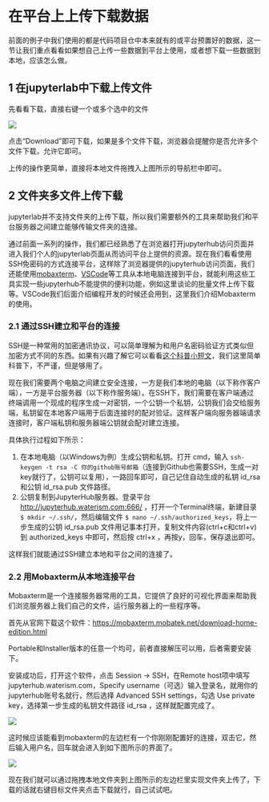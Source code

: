 # 在平台上上传下载数据

前面的例子中我们使用的都是代码项目仓中本来就有的或平台预置好的数据，这一节让我们重点看看如果想自己上传一些数据到平台上使用，或者想下载一些数据到本地，应该怎么做。

## 1 在jupyterlab中下载上传文件

先看看下载，直接右键一个或多个选中的文件

![](../img/jupyterlab_download.png)

点击“Download”即可下载，如果是多个文件下载，浏览器会提醒你是否允许多个文件下载，允许它即可。

上传的操作更简单，直接将本地文件拖拽入上图所示的导航栏中即可。

## 2 文件夹多文件上传下载

jupyterlab并不支持文件夹的上传下载，所以我们需要额外的工具来帮助我们和平台服务器之间建立能够传输文件夹的连接。

通过前面一系列的操作，我们都已经熟悉了在浏览器打开jupyterhub访问页面并进入我们个人的jupyterlab页面从而访问平台上提供的资源。现在我们看看使用SSH免密码的方式连接平台，这样除了浏览器提供的jupyterhub访问页面，我们还能使用[mobaxterm](https://mobaxterm.mobatek.net/download.html)、[VSCode](https://code.visualstudio.com/Download)等工具从本地电脑连接到平台，就能利用这些工具实现一些jupyterhub不能提供的便利功能，例如这里谈论的批量文件上传下载等。VSCode我们后面介绍编程开发的时候还会用到，这里我们介绍Mobaxterm的使用。

### 2.1 通过SSH建立和平台的连接

SSH是一种常用的加密通讯协议，可以简单理解为和用户名密码验证方式类似但加密方式不同的东西。如果有兴趣了解它可以看看[这个科普小短文](https://zhuanlan.zhihu.com/p/108161141)，我们这里简单科普下，不严谨，但是够用了。

现在我们需要两个电脑之间建立安全连接，一方是我们本地的电脑（以下称作客户端），一方是平台服务器（以下称作服务端）。在SSH下，我们需要在客户端通过终端调用一个现成的程序生成一对密钥，一个公钥一个私钥，公钥我们会交给服务端，私钥留在本地客户端用于后面连接时的配对验证。这样客户端向服务器端请求连接时，客户端私钥和服务器端公钥就会配对建立连接。

具体执行过程如下所示：

1. 在本地电脑（以Windows为例）生成公钥和私钥。打开 cmd，输入 `ssh-keygen -t rsa -C 你的github账号邮箱`（连接到Github也需要SSH，生成一对key就行了，公钥可以复用），一路回车即可，自己记住自动生成的私钥 id_rsa 和公钥 id_rsa.pub 文件路径。
2. 公钥复制到JupyterHub服务器。登录平台 http://jupyterhub.waterism.com:666/ ，打开一个Terminal终端，新建目录 `$ mkdir ~/.ssh/`，然后编辑文件 `$ nano ~/.ssh/authorized_keys`，将上一步生成的公钥 id_rsa.pub 文件用记事本打开，复制文件内容(ctrl+c和ctrl+v)到 authorized_keys 中即可，然后按 ctrl+x ，再按y，回车，保存退出即可。

这样我们就能通过SSH建立本地和平台之间的连接了。

### 2.2 用Mobaxterm从本地连接平台

Mobaxterm是一个连接服务器常用的工具，它提供了良好的可视化界面来帮助我们浏览服务器上我们自己的文件，运行服务器上的一些程序等。

首先从官网下载这个软件：https://mobaxterm.mobatek.net/download-home-edition.html

Portable和Installer版本的任意一个均可，前者直接解压可以用，后者需要安装下。

安装成功后，打开这个软件，点击  Session -> SSH，在Remote host项中填写jupyterhub.waterism.com，Specify username（可选）输入登录名，就用你的jupyterhub账号名就行，然后选择 Advanced SSH settings，勾选 Use private key，选择第一步生成的私钥文件路径 id_rsa ，这样就配置完成了。

![](../img/mobaxterm.png)

这时候应该能看到mobaxterm的左边栏有一个你刚刚配置好的连接，双击它，然后输入用户名，回车就会进入到如下图所示的界面了。

![](../img/mobaxterm_connected.png)

现在我们就可以通过拖拽本地文件夹到上图所示的左边栏里实现文件夹上传了，下载的话就右键目标文件夹点击下载就行，自己试试吧。
